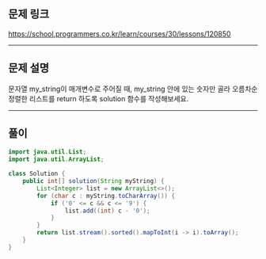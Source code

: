 ## 문제 링크

https://school.programmers.co.kr/learn/courses/30/lessons/120850

---

## 문제 설명

문자열 my_string이 매개변수로 주어질 때, my_string 안에 있는 숫자만 골라 오름차순 정렬한 리스트를 return 하도록 solution 함수를 작성해보세요.

---

## 풀이

```java
import java.util.List;
import java.util.ArrayList;

class Solution {
    public int[] solution(String myString) {
        List<Integer> list = new ArrayList<>();
        for (char c : myString.toCharArray()) {
            if ('0' <= c && c <= '9') {
                list.add((int) c - '0');
            }
        }
        return list.stream().sorted().mapToInt(i -> i).toArray();
    }
}
```
